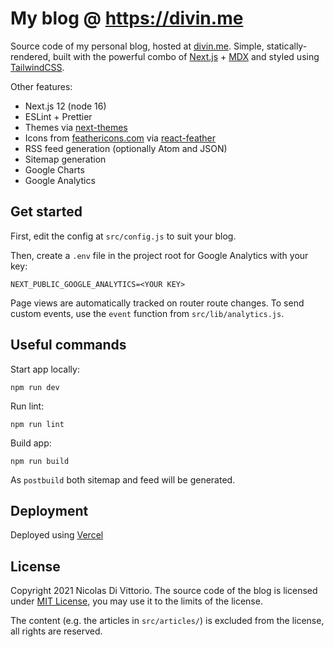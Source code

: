 # My blog @ https://divin.me

Source code of my personal blog, hosted at [divin.me](https://divin.me).
Simple, statically-rendered, built with the powerful combo of [Next.js](https://nextjs.org/) + [MDX](https://mdxjs.com/) and styled using [TailwindCSS](https://github.com/tailwindlabs/tailwindcss).

Other features:

- Next.js 12 (node 16)
- ESLint + Prettier
- Themes via [next-themes](https://github.com/pacocoursey/next-themes)
- Icons from [feathericons.com](https://feathericons.com/) via [react-feather](https://github.com/feathericons/react-feather)
- RSS feed generation (optionally Atom and JSON)
- Sitemap generation
- Google Charts
- Google Analytics

## Get started

First, edit the config at `src/config.js` to suit your blog.

Then, create a `.env` file in the project root for Google Analytics with your key:

```
NEXT_PUBLIC_GOOGLE_ANALYTICS=<YOUR KEY>
```

Page views are automatically tracked on router route changes. To send custom events, use the `event` function from `src/lib/analytics.js`.

## Useful commands

Start app locally:

```
npm run dev
```

Run lint:

```
npm run lint
```

Build app:

```
npm run build
```

As `postbuild` both sitemap and feed will be generated.

## Deployment

Deployed using [Vercel](https://vercel.com/)

## License

Copyright 2021 Nicolas Di Vittorio.
The source code of the blog is licensed under [MIT License](https://opensource.org/licenses/MIT), you may use it to the limits of the license.

The content (e.g. the articles in `src/articles/`) is excluded from the license, all rights are reserved.
